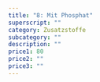 ```yaml
---
title: "8: Mit Phosphat"
superscript: ""
category: Zusatzstoffe
subcategory: ""
description: ""
price1: 80
price2: ""
price3: ""
---
```

